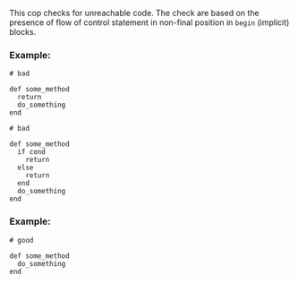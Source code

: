 This cop checks for unreachable code.
The check are based on the presence of flow of control
statement in non-final position in `begin` (implicit) blocks.

### Example:

    # bad

    def some_method
      return
      do_something
    end

    # bad

    def some_method
      if cond
        return
      else
        return
      end
      do_something
    end

### Example:

    # good

    def some_method
      do_something
    end